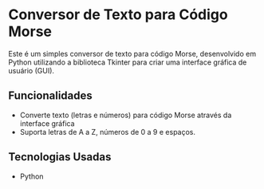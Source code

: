 # Conversor de Texto para Código Morse

Este é um simples conversor de texto para código Morse, desenvolvido em Python utilizando a biblioteca Tkinter para criar uma interface gráfica de usuário (GUI).

## Funcionalidades

- Converte texto (letras e números) para código Morse através da interface gráfica
- Suporta letras de A a Z, números de 0 a 9 e espaços.

## Tecnologias Usadas

- Python
